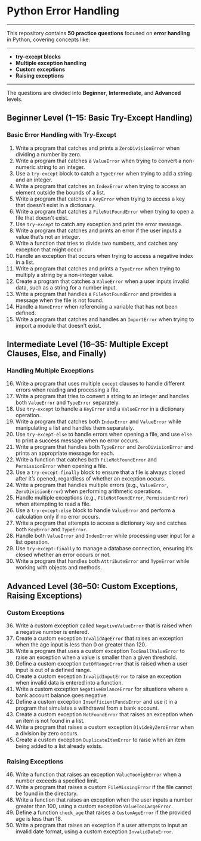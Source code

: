 # Python Error Handling

---

This repository contains **50 practice questions** focused on **error handling** in Python, covering concepts like:

---

- **try-except blocks**
- **Multiple exception handling**
- **Custom exceptions**
- **Raising exceptions**

---

The questions are divided into **Beginner**, **Intermediate**, and **Advanced** levels.

## Beginner Level (1–15: Basic Try-Except Handling)

### Basic Error Handling with Try-Except
1. Write a program that catches and prints a `ZeroDivisionError` when dividing a number by zero.
2. Write a program that catches a `ValueError` when trying to convert a non-numeric string to an integer.
3. Use a `try-except` block to catch a `TypeError` when trying to add a string and an integer.
4. Write a program that catches an `IndexError` when trying to access an element outside the bounds of a list.
5. Write a program that catches a `KeyError` when trying to access a key that doesn't exist in a dictionary.
6. Write a program that catches a `FileNotFoundError` when trying to open a file that doesn't exist.
7. Use `try-except` to catch any exception and print the error message.
8. Write a program that catches and prints an error if the user inputs a value that’s not an integer.
9. Write a function that tries to divide two numbers, and catches any exception that might occur.
10. Handle an exception that occurs when trying to access a negative index in a list.
11. Write a program that catches and prints a `TypeError` when trying to multiply a string by a non-integer value.
12. Create a program that catches a `ValueError` when a user inputs invalid data, such as a string for a number input.
13. Write a program that handles a `FileNotFoundError` and provides a message when the file is not found.
14. Handle a `NameError` when referencing a variable that has not been defined.
15. Write a program that catches and handles an `ImportError` when trying to import a module that doesn't exist.

## Intermediate Level (16–35: Multiple Except Clauses, Else, and Finally)

### Handling Multiple Exceptions
16. Write a program that uses multiple `except` clauses to handle different errors when reading and processing a file.
17. Write a program that tries to convert a string to an integer and handles both `ValueError` and `TypeError` separately.
18. Use `try-except` to handle a `KeyError` and a `ValueError` in a dictionary operation.
19. Write a program that catches both `IndexError` and `ValueError` while manipulating a list and handles them separately.
20. Use `try-except-else` to handle errors when opening a file, and use `else` to print a success message when no error occurs.
21. Write a program that handles both `TypeError` and `ZeroDivisionError` and prints an appropriate message for each.
22. Write a function that catches both `FileNotFoundError` and `PermissionError` when opening a file.
23. Use a `try-except-finally` block to ensure that a file is always closed after it’s opened, regardless of whether an exception occurs.
24. Write a program that handles multiple errors (e.g., `ValueError`, `ZeroDivisionError`) when performing arithmetic operations.
25. Handle multiple exceptions (e.g., `FileNotFoundError`, `PermissionError`) when attempting to read a file.
26. Use a `try-except-else` block to handle `ValueError` and perform a calculation only if no error occurs.
27. Write a program that attempts to access a dictionary key and catches both `KeyError` and `TypeError`.
28. Handle both `ValueError` and `IndexError` while processing user input for a list operation.
29. Use `try-except-finally` to manage a database connection, ensuring it’s closed whether an error occurs or not.
30. Write a program that handles both `AttributeError` and `TypeError` while working with objects and methods.

## Advanced Level (36–50: Custom Exceptions, Raising Exceptions)

### Custom Exceptions
36. Write a custom exception called `NegativeValueError` that is raised when a negative number is entered.
37. Create a custom exception `InvalidAgeError` that raises an exception when the age input is less than 0 or greater than 120.
38. Write a program that uses a custom exception `TooSmallValueError` to raise an exception when a value is smaller than a given threshold.
39. Define a custom exception `OutOfRangeError` that is raised when a user input is out of a defined range.
40. Create a custom exception `InvalidInputError` to raise an exception when invalid data is entered into a function.
41. Write a custom exception `NegativeBalanceError` for situations where a bank account balance goes negative.
42. Define a custom exception `InsufficientFundsError` and use it in a program that simulates a withdrawal from a bank account.
43. Create a custom exception `NotFoundError` that raises an exception when an item is not found in a list.
44. Write a program that raises a custom exception `DivideByZeroError` when a division by zero occurs.
45. Create a custom exception `DuplicateItemError` to raise when an item being added to a list already exists.

### Raising Exceptions
46. Write a function that raises an exception `ValueTooHighError` when a number exceeds a specified limit.
47. Write a program that raises a custom `FileMissingError` if the file cannot be found in the directory.
48. Write a function that raises an exception when the user inputs a number greater than 100, using a custom exception `ValueTooLargeError`.
49. Define a function `check_age` that raises a `CustomAgeError` if the provided age is less than 18.
50. Write a program that raises an exception if a user attempts to input an invalid date format, using a custom exception `InvalidDateError`.
